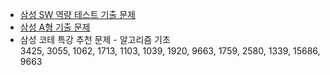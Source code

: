 - [삼성 SW 역량 테스트 기출 문제](https://www.acmicpc.net/workbook/view/1152)
- [삼성 A형 기출 문제](https://www.acmicpc.net/workbook/view/2771)
- 삼성 코테 특강 추천 문제 - 알고리즘 기초  
   3425, 3055, 1062, 1713, 1103, 1039, 1920, 9663, 1759, 2580, 1339, 15686, 9663 